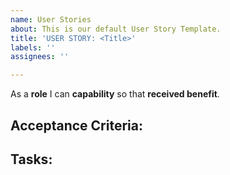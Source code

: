 ```yaml
---
name: User Stories
about: This is our default User Story Template.
title: 'USER STORY: <Title>'
labels: ''
assignees: ''

---
```


As a **role** I can **capability** so that **received benefit**.

**Acceptance Criteria:**
-

**Tasks:**
-
